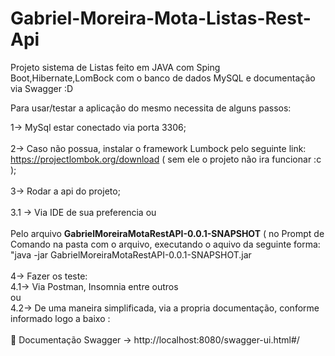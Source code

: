 # Gabriel-Moreira-Mota-Listas-Rest-Api

Projeto sistema de Listas feito em JAVA com Sping Boot,Hibernate,LomBock com o banco de dados MySQL e documentação via Swagger :D

Para usar/testar a aplicação do mesmo necessita de alguns passos:

1-> MySql estar conectado via porta 3306;
<br>
<br>
2-> Caso não possua, instalar o framework Lumbock pelo seguinte link: https://projectlombok.org/download ( sem ele o projeto não ira funcionar :c );
<br>
<br>
3-> Rodar a api do projeto;
<br>
<br>
3.1 -> Via IDE de sua preferencia
    ou 
 <br>
 <br>
Pelo arquivo **GabrielMoreiraMotaRestAPI-0.0.1-SNAPSHOT** ( no Prompt de Comando na pasta com o arquivo, executando o aquivo da seguinte forma: "java -jar                    GabrielMoreiraMotaRestAPI-0.0.1-SNAPSHOT.jar
<br>
<br>
4-> Fazer os teste: 
<br>
    4.1-> Via Postman, Insomnia entre outros 
 <br>
  ou 
  <br>
   4.2-> De uma maneira simplificada, via a propria documentação, conforme informado logo a baixo :
  <br>
   <br>
📃 Documentação Swagger ->  http://localhost:8080/swagger-ui.html#/

